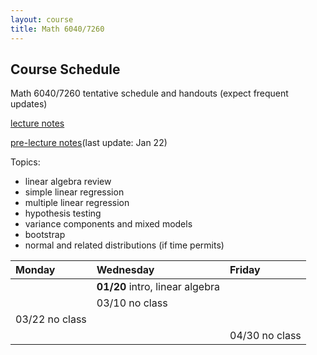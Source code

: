 ```yaml
---
layout: course
title: Math 6040/7260
---
```


## Course Schedule

Math 6040/7260 tentative schedule and handouts (expect frequent updates)

[lecture notes](../notes/combined.pdf)

[pre-lecture notes](../notes/current.pdf)(last update: Jan 22)

<!--{{ "now" | date: "%b %d" }}-->

Topics:

- linear algebra review
- simple linear regression
- multiple linear regression
- hypothesis testing
- variance components and mixed models
- bootstrap
- normal and related distributions (if time permits)


| Monday | Wednesday | Friday |
|:-----------|:-----------|:------------|
|   | **01/20** intro, linear algebra  | |
| | 03/10 no class| |
| 03/22 no class| | |
| | | 04/30 no class|
